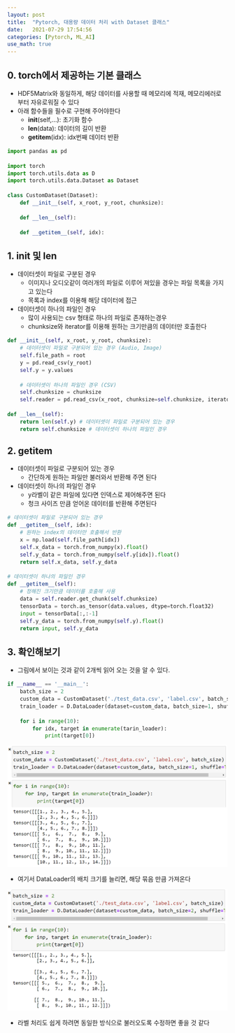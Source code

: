 ```yaml
---
layout: post
title:  "Pytorch, 대용량 데이터 처리 with Dataset 클래스"
date:   2021-07-29 17:54:56
categories: [Pytorch, ML_AI]
use_math: true
---
```


## 0. torch에서 제공하는 기본 클래스
 * HDF5Matrix와 동일하게, 해당 데이터를 사용할 때 메모리에 적재, 메모리에러로 부터 자유로워질 수 있다
 * 아래 함수들을 필수로 구현해 주어야한다
    * __init__(self,...): 초기화 함수
    * __len__(data): 데이터의 길이 반환
    * __getitem__(idx): idx번째 데이터 반환

```python
import pandas as pd

import torch
import torch.utils.data as D
import torch.utils.data.Dataset as Dataset

class CustomDataset(Dataset):
    def __init__(self, x_root, y_root, chunksize):

    def __len__(self):
        
    def __getitem__(self, idx):
```

## 1. init 및 len
 * 데이터셋이 파일로 구분된 경우
    * 이미지나 오디오같이 여러개의 파일로 이루어 져있을 경우는 파일 목록을 가지고 있는다
    * 목록과 index를 이용해 해당 데이터에 접근
 * 데이터셋이 하나의 파일인 경우
    * 많이 사용되는 csv 형태로 하나의 파일로 존재하는경우
    * chunksize와 iterator를 이용해 원하는 크기만큼의 데이터만 호출한다

```python
def __init__(self, x_root, y_root, chunksize):
    # 데이터셋이 파일로 구분되어 있는 경우 (Audio, Image)
    self.file_path = root
    y = pd.read_csv(y_root)
    self.y = y.values

    # 데이터셋이 하나의 파일인 경우 (CSV)
    self.chunksize = chunksize
    self.reader = pd.read_csv(x_root, chunksize=self.chunksize, iterator=True)

def __len__(self):
    return len(self.y) # 데이터셋이 파일로 구분되어 있는 경우
    return self.chunksize # 데이터셋이 하나의 파일인 경우
```

## 2. __getitem__
 * 데이터셋이 파일로 구분되어 있는 경우
    * 간단하게 원하는 파일만 불러와서 반환해 주면 된다
 * 데이터셋이 하나의 파일인 경우
    * y라벨이 같은 파일에 있다면 인덱스로 제어해주면 된다
    * 청크 사이즈 만큼 얻어온 데이터를 반환해 주면된다

```python
# 데이터셋이 파일로 구분되어 있는 경우
def __getitem__(self, idx):
    # 원하는 index의 데이터만 호출해서 반환
    x = np.load(self.file_path[idx])
    self.x_data = torch.from_numpy(x).float()
    self.y_data = torch.from_numpy(self.y[idx]).float()
    return self.x_data, self.y_data

# 데이터셋이 하나의 파일인 경우
def __getitem__(self):
    # 정해진 크기만큼 데이터를 호출해 사용
    data = self.reader.get_chunk(self.chunksize)
    tensorData = torch.as_tensor(data.values, dtype=torch.float32)
    input = tensorData[:,:-1]
    self.y_data = torch.from_numpy(self.y).float()
    return input, self.y_data
```

## 3. 확인해보기
 * 그림에서 보이는 것과 같이 2개씩 읽어 오는 것을 알 수 있다.

```python
if __name__ == '__main__':
    batch_size = 2
    custom_data = CustomDataset('./test_data.csv', 'label.csv', batch_size)
    train_loader = D.DataLoader(dataset=custom_data, batch_size=1, shuffle=True)

    for i in range(10):
        for idx, target in enumerate(tarin_loader):
            print(target[0])
```
![](/assets/image/data_1.PNG)

* 여기서 DataLoader의 배치 크기를 늘리면, 해당 묶음 만큼 가져온다

![](/assets/image/data_2.PNG)

* 라벨 처리도 쉽게 하려면 동일한 방식으로 불러오도록 수정하면 좋을 것 같다